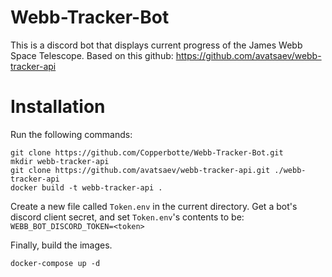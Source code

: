 # Webb-Tracker-Bot
This is a discord bot that displays current progress of the James Webb Space Telescope. Based on this github: https://github.com/avatsaev/webb-tracker-api

# Installation
Run the following commands:
```batch
git clone https://github.com/Copperbotte/Webb-Tracker-Bot.git
mkdir webb-tracker-api
git clone https://github.com/avatsaev/webb-tracker-api.git ./webb-tracker-api
docker build -t webb-tracker-api .
```

Create a new file called `Token.env` in the current directory.
Get a bot's discord client secret, and set `Token.env`'s contents to be:
`WEBB_BOT_DISCORD_TOKEN=<token>`

Finally, build the images.
```batch
docker-compose up -d
```
